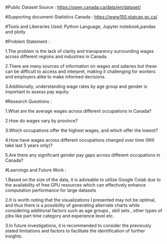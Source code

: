 #Public Dataset Source :  https://open.canada.ca/data/en/dataset/

#Supporting document-Statistics Canada : https://www150.statcan.gc.ca/


#Tools and Liberaries Used: Python Language, Jupyter notebook,pandas and plotly

#Problem Statement :

1.The problem is the lack of clarity and transparency surrounding wages across different regions and industries in Canada. 

2.There are many sources of information on wages and salaries but these can be difficult to access and interpret, making it challenging for workers and employers alike to make informed decisions.

3.Additionally, understanding wage rates by age group and gender is important to assess pay equity.

#Research Questions :

1.What are the average wages across different occupations in Canada?

2.How do wages vary by province?

3.Which occupations offer the highest wages, and which offer the lowest?

4.How have wages across different occupations changed over time (Will take last 5 years only)?

5.Are there any significant gender pay gaps across different occupations in Canada?

#Learnings and Future Work :

1.Based on the size of the data, it is advisable to utilize Google Colab due to the availability of free GPU resources which can effectively enhance computation performance for large datasets

2.It is worth noting that the visualizations I presented may not be optimal, and thus there is a possibility of generating alternate charts while considering additional factors such as age groups , skill sets , other types of jobs like part time category and experience level etc.

3.In future investigations, it is recommended to consider the previously stated limitations and factors to facilitate the identification of further insights.


